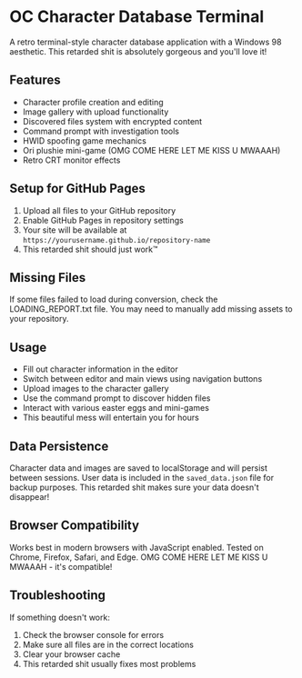 # OC Character Database Terminal

A retro terminal-style character database application with a Windows 98 aesthetic.
This retarded shit is absolutely gorgeous and you'll love it!

## Features

- Character profile creation and editing
- Image gallery with upload functionality  
- Discovered files system with encrypted content
- Command prompt with investigation tools
- HWID spoofing game mechanics
- Ori plushie mini-game (OMG COME HERE LET ME KISS U MWAAAH)
- Retro CRT monitor effects

## Setup for GitHub Pages

1. Upload all files to your GitHub repository
2. Enable GitHub Pages in repository settings
3. Your site will be available at `https://yourusername.github.io/repository-name`
4. This retarded shit should just work™

## Missing Files

If some files failed to load during conversion, check the LOADING_REPORT.txt file.
You may need to manually add missing assets to your repository.

## Usage

- Fill out character information in the editor
- Switch between editor and main views using navigation buttons
- Upload images to the character gallery
- Use the command prompt to discover hidden files
- Interact with various easter eggs and mini-games
- This beautiful mess will entertain you for hours

## Data Persistence

Character data and images are saved to localStorage and will persist between sessions.
User data is included in the `saved_data.json` file for backup purposes.
This retarded shit makes sure your data doesn't disappear!

## Browser Compatibility

Works best in modern browsers with JavaScript enabled.
Tested on Chrome, Firefox, Safari, and Edge.
OMG COME HERE LET ME KISS U MWAAAH - it's compatible!

## Troubleshooting

If something doesn't work:
1. Check the browser console for errors
2. Make sure all files are in the correct locations
3. Clear your browser cache
4. This retarded shit usually fixes most problems
